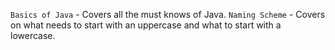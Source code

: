 `Basics of Java` - Covers all the must knows of Java.
`Naming Scheme` - Covers on what needs to start with an uppercase and what to start with a lowercase.